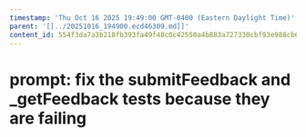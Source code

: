 ```yaml
---
timestamp: 'Thu Oct 16 2025 19:49:00 GMT-0400 (Eastern Daylight Time)'
parent: '[[../20251016_194900.ecd46309.md]]'
content_id: 554f3da7a3b218fb393fa49f48c0c42550a4b883a727330cbf93e988cb66a5e4
---
```


# prompt: fix the submitFeedback and \_getFeedback tests because they are failing
